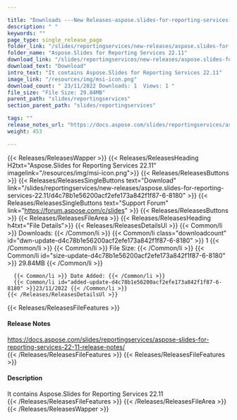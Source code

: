 ```yaml
---

title: "Downloads ---New Releases-aspose.slides-for-reporting-services-22.11"
description: " "
keywords: ""
page_type: single_release_page
folder_link: "/slides/reportingservices/new-releases/aspose.slides-for-reporting-services-22.11/"
folder_name: "Aspose.Slides for Reporting Services 22.11"
download_link: "/slides/reportingservices/new-releases/aspose.slides-for-reporting-services-22.11/d4c78b1e56200acf2efe173a842f1f87-6-8180"
download_text: "Download"
intro_text: "It contains Aspose.Slides for Reporting Services 22.11"
image_link: "/resources/img/msi-icon.png"
download_count: " 23/11/2022 Downloads: 1  Views: 1 "
file_size: "File Size: 29.84MB"
parent_path: "slides/reportingservices"
section_parent_path: "slides/reportingservices"

tags: ""
release_notes_url: "https://docs.aspose.com/slides/reportingservices/aspose-slides-for-reporting-services-22-11-release-notes/"
weight: 453

---
```


{{< Releases/ReleasesWapper >}}
  {{< Releases/ReleasesHeading H2txt="Aspose.Slides for Reporting Services 22.11" imagelink="/resources/img/msi-icon.png">}}
  {{< Releases/ReleasesButtons >}}
    {{< Releases/ReleasesSingleButtons text="Download" link="/slides/reportingservices/new-releases/aspose.slides-for-reporting-services-22.11/d4c78b1e56200acf2efe173a842f1f87-6-8180" >}}
    {{< Releases/ReleasesSingleButtons text="Support Forum" link="https://forum.aspose.com/c/slides" >}}
  {{< Releases/ReleasesButtons >}}
  {{< Releases/ReleasesFileArea >}}
    {{< Releases/ReleasesHeading h4txt="File Details">}}
    {{< Releases/ReleasesDetailsUl >}}
      {{< Common/li >}} Downloads: {{< /Common/li >}}
      {{< Common/li class="downloadcount" id="dwn-update-d4c78b1e56200acf2efe173a842f1f87-6-8180" >}} 1 {{< /Common/li >}}
      {{< Common/li >}} File Size: {{< /Common/li >}}
      {{< Common/li id="size-update-d4c78b1e56200acf2efe173a842f1f87-6-8180" >}} 29.84MB {{< /Common/li >}}

      {{< Common/li >}} Date Added: {{< /Common/li >}}
      {{< Common/li id="added-update-d4c78b1e56200acf2efe173a842f1f87-6-8180" >}}23/11/2022 {{< /Common/li >}}
    {{< /Releases/ReleasesDetailsUl >}}

  {{< Releases/ReleasesFileFeatures >}}
      <h4>Release Notes</h4><div><a href='https://docs.aspose.com/slides/reportingservices/aspose-slides-for-reporting-services-22-11-release-notes/'>https://docs.aspose.com/slides/reportingservices/aspose-slides-for-reporting-services-22-11-release-notes/</a></div>
  {{< /Releases/ReleasesFileFeatures >}}
  {{< Releases/ReleasesFileFeatures >}}
      <h4>Description</h4><div class="HTMLDescription">It contains Aspose.Slides for Reporting Services 22.11</div>
  {{< /Releases/ReleasesFileFeatures >}}
 {{< /Releases/ReleasesFileArea >}}
{{< /Releases/ReleasesWapper >}}


